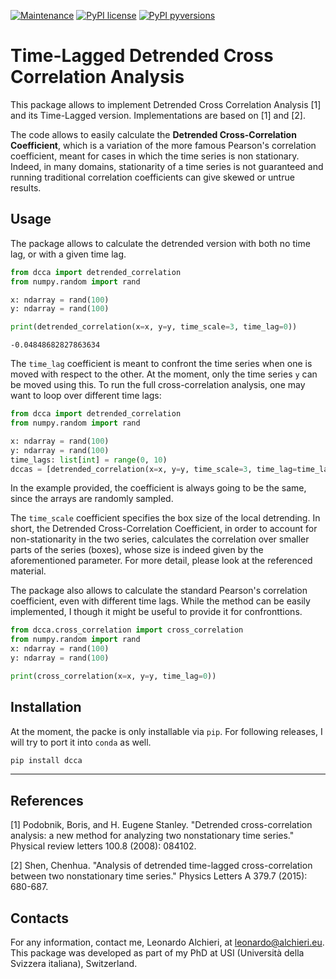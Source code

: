 [![Maintenance](https://img.shields.io/badge/Maintained%3F-yes-green.svg)](https://github.com/LeonardoAlchieri/dcca/graphs/commit-activity)
[![PyPI license](https://img.shields.io/badge/licence-GPL-blue)](https://github.com/LeonardoAlchieri/dcca/blob/main/LICENSE)
[![PyPI pyversions](https://img.shields.io/badge/Python-3.11-informational)](https://github.com/LeonardoAlchieri/dcca)

# Time-Lagged Detrended Cross Correlation Analysis

This package allows to implement Detrended Cross Correlation Analysis [1] and its Time-Lagged version. Implementations are based on [1] and [2].

The code allows to easily calculate the **Detrended Cross-Correlation Coefficient**, which is a variation of the more famous Pearson's correlation coefficient, meant for cases in which the time series is non stationary. Indeed, in many domains, stationarity of a time series is not guaranteed and running traditional correlation coefficients can give skewed or untrue results. 

## Usage
The package allows to calculate the detrended version with both no time lag, or with a given time lag.
```python
from dcca import detrended_correlation
from numpy.random import rand

x: ndarray = rand(100)
y: ndarray = rand(100)

print(detrended_correlation(x=x, y=y, time_scale=3, time_lag=0))
```
```
-0.04848682827863634
```
The `time_lag` coefficient is meant to confront the time series when one is moved with respect to the other. At the moment, only the time series `y` can be moved using this. To run the full cross-correlation analysis, one may want to loop over different time lags:
```python
from dcca import detrended_correlation
from numpy.random import rand

x: ndarray = rand(100)
y: ndarray = rand(100)
time_lags: list[int] = range(0, 10)
dccas = [detrended_correlation(x=x, y=y, time_scale=3, time_lag=time_lag) for time_lag in time_lags]
```
In the example provided, the coefficient is always going to be the same, since the arrays are randomly sampled.

The `time_scale` coefficient specifies the box size of the local detrending. In short, the Detrended Cross-Correlation Coefficient, in order to account for non-stationarity in the two series, calculates the correlation over smaller parts of the series (boxes), whose size is indeed given by the aforementioned parameter. For more detail, please look at the referenced material.

The package also allows to calculate the standard Pearson's correlation coefficient, even with different time lags. While the method can be easily implemented, I though it might be useful to provide it for confronttions.
```python
from dcca.cross_correlation import cross_correlation
from numpy.random import rand
x: ndarray = rand(100)
y: ndarray = rand(100)

print(cross_correlation(x=x, y=y, time_lag=0))
```

## Installation
At the moment, the packe is only installable via `pip`. For following releases, I will try to port it into `conda` as well.
```bash
pip install dcca
```

---
## References
[1] Podobnik, Boris, and H. Eugene Stanley. "Detrended cross-correlation analysis: a new method for analyzing two nonstationary time series." Physical review letters 100.8 (2008): 084102.

[2] Shen, Chenhua. "Analysis of detrended time-lagged cross-correlation between two nonstationary time series." Physics Letters A 379.7 (2015): 680-687.

## Contacts
For any information, contact me, Leonardo Alchieri, at leonardo@alchieri.eu. This package was developed as part of my PhD at USI (Università della Svizzera italiana), Switzerland.
